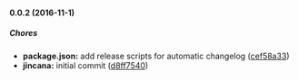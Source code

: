 #### 0.0.2 (2016-11-1)

##### Chores

* **package.json:** add release scripts for automatic changelog ([cef58a33](https://github.com/charlesaraya/jincana/commit/cef58a3347a5763c847252ed58819247b95d45fe))
* **jincana:** initial commit ([d8ff7540](https://github.com/charlesaraya/jincana/commit/d8ff75403887065128df268d880ab64edc9c3530))

